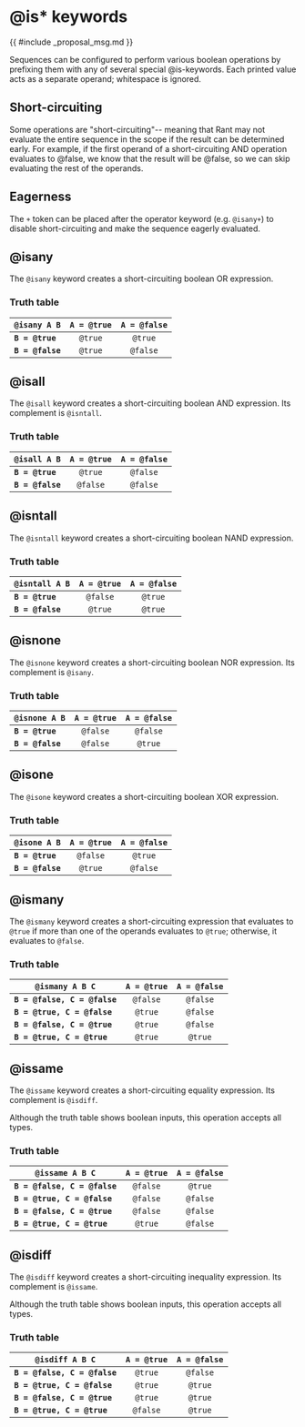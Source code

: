# @is* keywords

{{ #include _proposal_msg.md }}


Sequences can be configured to perform various boolean operations by prefixing them with any of several special @is-keywords. Each printed value acts as a separate operand; whitespace is ignored.

## Short-circuiting

Some operations are "short-circuiting"-- meaning that Rant may not evaluate the entire sequence in the scope if the result can be determined early. For example, if the first operand of a short-circuiting AND operation evaluates to @false, we know that the result will be @false, so we can skip evaluating the rest of the operands.

## Eagerness

The `+` token can be placed after the operator keyword (e.g. `@isany+`) to disable short-circuiting and make the sequence eagerly evaluated.

## @isany

The `@isany` keyword creates a short-circuiting boolean OR expression.

### Truth table

| `@isany A B`     | `A = @true` | `A = @false` |
|------------------|:-----------:|:------------:|
| **`B = @true`**  |   `@true`   |   `@true`    |
| **`B = @false`** |   `@true`   |   `@false`   |


## @isall

The `@isall` keyword creates a short-circuiting boolean AND expression.
Its complement is `@isntall`.

### Truth table

| `@isall A B`     | `A = @true` | `A = @false` |
|------------------|:-----------:|:------------:|
| **`B = @true`**  |   `@true`   |   `@false`   |
| **`B = @false`** |  `@false`   |   `@false`   |

## @isntall

The `@isntall` keyword creates a short-circuiting boolean NAND expression.

### Truth table

| `@isntall A B`   | `A = @true` | `A = @false` |
|------------------|:-----------:|:------------:|
| **`B = @true`**  |  `@false`   |   `@true`    |
| **`B = @false`** |   `@true`   |   `@true`    |

## @isnone

The `@isnone` keyword creates a short-circuiting boolean NOR expression.
Its complement is `@isany`.

### Truth table

| `@isnone A B`    | `A = @true` | `A = @false` |
|------------------|:-----------:|:------------:|
| **`B = @true`**  |  `@false`   |   `@false`   |
| **`B = @false`** |  `@false`   |   `@true`    |

## @isone

The `@isone` keyword creates a short-circuiting boolean XOR expression.

### Truth table

| `@isone A B`     | `A = @true` | `A = @false` |
|------------------|:-----------:|:------------:|
| **`B = @true`**  |  `@false`   |   `@true`    |
| **`B = @false`** |   `@true`   |   `@false`   |

## @ismany

The `@ismany` keyword creates a short-circuiting expression that evaluates to `@true` if more than one of the operands evaluates to `@true`; otherwise, it evaluates to `@false`.

### Truth table

| `@ismany A B C`              | `A = @true` | `A = @false` |
|------------------------------|:-----------:|:------------:|
| **`B = @false, C = @false`** |  `@false`   |   `@false`   |
| **`B = @true, C = @false`**  |   `@true`   |   `@false`   |
| **`B = @false, C = @true`**  |   `@true`   |   `@false`   |
| **`B = @true, C = @true`**   |   `@true`   |   `@true`    |

## @issame

The `@issame` keyword creates a short-circuiting equality expression.
Its complement is `@isdiff`.

Although the truth table shows boolean inputs, this operation accepts all types.

### Truth table

| `@issame A B C`              | `A = @true` | `A = @false` |
|------------------------------|:-----------:|:------------:|
| **`B = @false, C = @false`** |  `@false`   |   `@true`    |
| **`B = @true, C = @false`**  |  `@false`   |   `@false`   |
| **`B = @false, C = @true`**  |  `@false`   |   `@false`   |
| **`B = @true, C = @true`**   |   `@true`   |   `@false`   |


## @isdiff

The `@isdiff` keyword creates a short-circuiting inequality expression.
Its complement is `@issame`.

Although the truth table shows boolean inputs, this operation accepts all types.

### Truth table

| `@isdiff A B C`              | `A = @true` | `A = @false` |
|------------------------------|:-----------:|:------------:|
| **`B = @false, C = @false`** |   `@true`   |   `@false`   |
| **`B = @true, C = @false`**  |   `@true`   |   `@true`    |
| **`B = @false, C = @true`**  |   `@true`   |   `@true`    |
| **`B = @true, C = @true`**   |  `@false`   |   `@true`    |